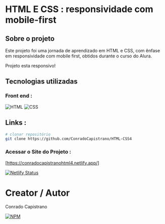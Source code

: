 # HTML E CSS : responsividade com mobile-first

## Sobre o projeto

Este projeto foi uma jornada de aprendizado em HTML e CSS, com ênfase em responsividade com mobile first, obtidos durante o curso do Alura.

Projeto esta responsivo!

## Tecnologias utilizadas

### Front end : 
![HTML](https://img.shields.io/badge/HTML-239120?style=for-the-badge&logo=html5&logoColor=white)
![CSS](https://img.shields.io/badge/CSS-1572B6?style=for-the-badge&logo=css3&logoColor=white)

## Links :

```bash
# clonar repositório
git clone https://github.com/ConradoCapistrano/HTML-CSS4
```

### Acessar o Site do Projeto :
[https://conradocapistranohtml4.netlify.app/]

[![Netlify Status](https://api.netlify.com/api/v1/badges/321194ad-1a99-4b92-bf7a-35d1e6be41d1/deploy-status)](https://app.netlify.com/sites/conradocapistranohtml4/deploys)

# Creator / Autor

Conrado Capistrano

[![NPM](https://img.shields.io/badge/LinkedIn-0077B5?style=for-the-badge&logo=linkedin&logoColor=white)](https://www.linkedin.com/in/conrado-capistrano88)
